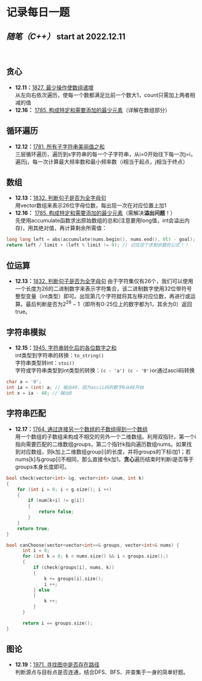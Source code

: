  # 记录每日一题
## *随笔（C++）* start at 2022.12.11
&nbsp;

## **贪心**
- **12.11：**[1827. 最少操作使数组递增](https://leetcode.cn/problems/minimum-operations-to-make-the-array-increasing/)   
  从左向右依次遍历，使每一个数都满足比前一个数大1，count只需加上两者相减的值
- **12.16：** [1785. 构成特定和需要添加的最少元素](https://leetcode.cn/problems/minimum-elements-to-add-to-form-a-given-sum/description/)（详解在数组部分）

## **循环遍历**
- **12.12：**[1781. 所有子字符串美丽值之和](https://leetcode.cn/problems/sum-of-beauty-of-all-substrings/description/)  
三层循环遍历，遍历到s字符串的每一个子字符串，从i=0开始往下每一次j=i，遍历j，每一次计算最大频率数和最小频率数（i相当于起点，j相当于终点）

## **数组**
- **12.13：**[1832. 判断句子是否为全字母句](https://leetcode.cn/problems/check-if-the-sentence-is-pangram/description/)  
用vector数组来表示26位字母位数，每出现一次在对应位置上加1
- **12.16：** [1785. 构成特定和需要添加的最少元素](https://leetcode.cn/problems/minimum-elements-to-add-to-form-a-given-sum/description/)（需解决**溢出问题**！）  
先使用accumulate函数求出原始数组的总和(注意要用long值，int会溢出内存)，用其绝对值，再计算剩余所需值：
```cpp
long long left = abs(accumulate(nums.begin(), nums.end(), 0l) - goal); // 0L代表返回的和是长整型
return left / limit + (left % limit != 0); // 记住这个求剩余数的公式！！
```

## **位运算**
- **12.13：**[1832. 判断句子是否为全字母句](https://leetcode.cn/problems/check-if-the-sentence-is-pangram/description/)
由于字符集仅有26个，我们可以使用一个长度为26的二进制数字来表示字符集合，该二进制数字使用32位带符号整型变量（int类型）即可。出现第几个字符就将其左移对应位数，再进行或运算。最后判断是否为$2^{26}-1$（即所有0-25位上的数字都为1，其余为0）返回true。

## **字符串模拟**
- **12.15：**[1945. 字符串转化后的各位数字之和](https://leetcode.cn/problems/sum-of-digits-of-string-after-convert/description/)  
int类型到字符串的转换：```to_string()```  
字符串类型转int：```stoi()```  
字符或字符串类型到int类型的转换：```(c - 'a') (c - '0')```or通过ascii码转换
```cpp
char a = '0';
int ia = (int) a; // 输出48，因为ascii码的数字0从48开始
int x = ia - 48; // 输出0
```

## **字符串匹配**
- **12.17：**[1764. 通过连接另一个数组的子数组得到一个数组](https://leetcode.cn/problems/form-array-by-concatenating-subarrays-of-another-array/description/)  
用一个数组的子数组来构成不相交的另外一个二维数组。利用双指针，第一个i指向需要匹配的二维数组groups，第二个指针k指向遍历数组nums。如果找到对应数组，则k加上二维数组group[i]的长度，并将groups的下标i加1；若nums[k]与group[i]不相同，那么直接令k加1。**贪心**遍历结束时判断i是否等于groups本身长度即可。
```cpp
bool check(vector<int> &g, vector<int> &num, int k)
{
    for (int i = 0; i < g.size(); i ++)
    {
        if (num[k+i] != g[i])
        {
            return false;
        }
    }
    return true;
}

bool canChoose(vector<vector<int>>& groups, vector<int>& nums) {
      int i = 0;
      for (int k = 0; k < nums.size() && i < groups.size();)
      {
          if (check(groups[i], nums, k))
          {
              k += groups[i].size();
              i ++;
          } else
          {
              k ++;
          }
      }

      return i == groups.size();
}
```

## **图论**
- **12.19：**[1971. 寻找图中是否存在路径](https://leetcode.cn/problems/find-if-path-exists-in-graph/description/)  
判断源点与目标点是否连通，结合DFS、BFS、并查集于一身的简单好题。